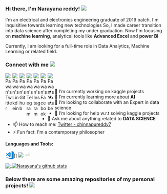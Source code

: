 ### Hi there, I'm Narayana reddy! <img src="https://media.giphy.com/media/hvRJCLFzcasrR4ia7z/giphy.gif" width="25px"></a>

I'm an electrical and electronics engineering graduate of 2019 batch. I'm inquisitive towards learning new technologies So, I made career transition into data science after completing my under graduation. Now I'm focusing on **machine learning**, analytical tools like **Advanced Excel** and **power BI**

Currently, I am looking for a full-time role in Data Analytics, Machine Learning or related field.

### Connect with me <img src="https://media0.giphy.com/media/b73wUq1jFLBTy/200w.webp?cid=ecf05e47ssn5j01gupjyc6c22xkdbpev381onlz7kzlrwlz9&rid=200w.webp" width="75px"></a>

<a href="https://twitter.com/chinnapureddy7">
  <img align="left" alt="Pawan's Twitter" width="22px" src="https://cdn.jsdelivr.net/npm/simple-icons@v3/icons/twitter.svg" />
</a>
<a href="https://www.linkedin.com/in/narayana-reddy-chinnapu-reddy-8a96a6145/">
  <img align="left" alt="Pawan's Linkdein" width="22px" src="https://cdn.jsdelivr.net/npm/simple-icons@v3/icons/linkedin.svg" />
</a>
<a href="https://github.com/NARAYANAREDDY37">
  <img align="left" alt="Pawan's Github" width="22px" src="https://cdn.jsdelivr.net/npm/simple-icons@v3/icons/github.svg" />
</a>
<a href="https://t.me/narayanareddy37">
  <img align="left" alt="Pawan's Telegram" width="22px" src="https://cdn.jsdelivr.net/npm/simple-icons@v3/icons/telegram.svg" />
</a>
<a href="https://www.instagram.com/__narayanareddy37__/?hl=en">
  <img align="left" alt="Pawan's Instagram" width="22px" src="https://cdn.jsdelivr.net/npm/simple-icons@v3/icons/instagram.svg" />
</a>
<a href="https://www.facebook.com/narayanareddy.chinnapureddy.35/">
  <img align="left" alt="Pawan's Facebook" width="22px" src="https://cdn.jsdelivr.net/npm/simple-icons@v3/icons/facebook.svg" />
</a>
<a href="https://www.youtube.com/channel/UC6SltFd3x6FaIYMWUEO1Nuw?view_as=subscriber">
  <img align="left" alt="Pawan's Youtube" width="22px" src="https://cdn.jsdelivr.net/npm/simple-icons@v3/icons/youtube.svg" />
</a>

<br/>
<br/>

- 🔭 I’m currently working on kaggle projects
- 🌱 I’m currently learning more about **AI**
- 👯 I’m looking to collaborate with an Expert in data science
- 🤔 I’m looking for help w.r.t solving kaggle projects
- 💬 Ask me about anything related to **DATA SCIENCE**
- 📫 How to reach me: [Twitter - chinnapureddy7](https://twitter.com/chinnapureddy7)
- ⚡ Fun fact: I'm a contemporary philosopher

**Languages and Tools:**  

[<img align="left" alt="Visual Studio Code" width="26px" src="https://raw.githubusercontent.com/github/explore/80688e429a7d4ef2fca1e82350fe8e3517d3494d/topics/visual-studio-code/visual-studio-code.png">]</code>
<code><img height="20" src="https://raw.githubusercontent.com/rhoit/mode-icons/dump/icons/python.png"></code>
<code><img height="20" src="https://raw.githubusercontent.com/github/explore/80688e429a7d4ef2fca1e82350fe8e3517d3494d/topics/mysql/mysql.png"></code>

<a href="https://github.com/NARAYANAREDDY37">
  <img align="center" src="https://github-readme-stats.vercel.app/api/top-langs/?username=NARAYANAREDDY37&theme=light&hide_langs_below=1" />
</a>
<a href="https://github.com/NARAYANAREDDY37">
 <img align="center" src="https://github-readme-stats.vercel.app/api?username=NARAYANAREDDY37&show_icons=true&theme=light&line_height=27" alt="Narayana's github stats"/>
</a>

<div align="Left">

### Below there are some amazing repositories of my personal projects! <img src="https://media4.giphy.com/media/l1J9P0qQRurXaersY/giphy.gif?cid=ecf05e47ig7b2nog6qej9doka69bqybar1cgsnezzguzobog&rid=giphy.gif" width="50px"></a>


</div>
